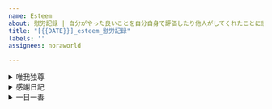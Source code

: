 ```yaml
---
name: Esteem
about: 慰労記録 | 自分がやった良いことを自分自身で評価したり他人がしてくれたことに感謝したりして自己肯定感を高めましょう
title: "[{{DATE}}]_esteem_慰労記録"
labels: ''
assignees: noraworld

---
```


<details>
<summary>唯我独尊</summary>

```
## 基本情報
| 項目 | 内容 |
| --- | :---: |
| 種別 | 唯我独尊 |

## 具体的な内容・感想・その他

```
</details>



<details>
<summary>感謝日記</summary>

```
## 基本情報
| 項目 | 内容 |
| --- | :---: |
| 種別 | 感謝日記 |
| 感謝した相手 |  |
| 感謝レベル |  |

## 具体的な内容・感想・その他

```
</details>



<details>
<summary>一日一善</summary>

```
## 基本情報
| 項目 | 内容 |
| --- | :---: |
| 種別 | 一日一善 |
| 善を施した相手 |  |
| 自己肯定感レベル |  |

## 具体的な内容・感想・その他

```
</details>
